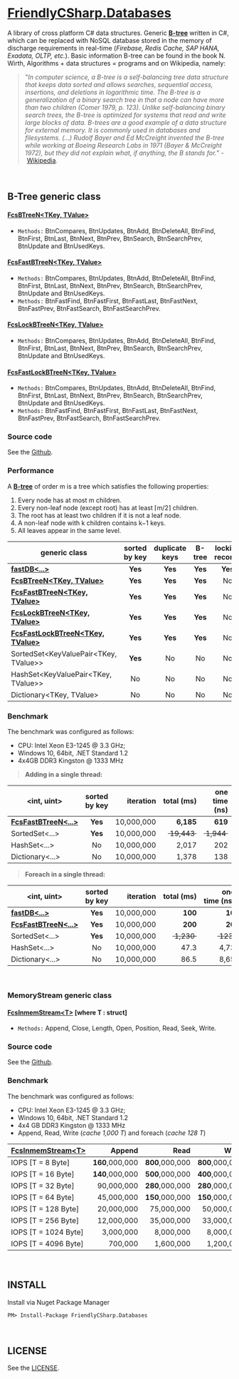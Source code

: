 # [FriendlyCSharp.Databases](https://github.com/FriendlyCSharp/Databases)

A library of cross platform C# data structures. Generic [**B-tree**](https://en.wikipedia.org/wiki/B-tree) written in C#, which can be replaced with NoSQL database stored in the memory of discharge requirements in real-time (*Firebase, Redis Cache, SAP HANA, Exadata, OLTP, etc.*). Basic information B-tree can be found in the book N. Wirth, Algorithms + data structures = programs and on Wikipedia, namely:
>"*In computer science, a B-tree is a self-balancing tree data structure that keeps data sorted and allows searches, sequential access, insertions, and deletions in logarithmic time. The B-tree is a generalization of a binary search tree in that a node can have more than two children (Comer 1979, p. 123). Unlike self-balancing binary search trees, the B-tree is optimized for systems that read and write large blocks of data. B-trees are a good example of a data structure for external memory. It is commonly used in databases and filesystems. (...) Rudolf Bayer and Ed McCreight invented the B-tree while working at Boeing Research Labs in 1971 (Bayer & McCreight 1972), but they did not explain what, if anything, the B stands for.*" -&nbsp;[Wikipedia](https://en.wikipedia.org/wiki/B-tree).

&nbsp;
## B-Tree generic class
#### [FcsBTreeN&lt;TKey, TValue&gt;](FcsBTreeN.cs)
   + `Methods:` BtnCompares, BtnUpdates, BtnAdd, BtnDeleteAll, BtnFind, BtnFirst, BtnLast, BtnNext, BtnPrev, BtnSearch, BtnSearchPrev, BtnUpdate and BtnUsedKeys.
#### [FcsFastBTreeN&lt;TKey, TValue&gt;](FcsFastBTreeN.cs)
   + `Methods:` BtnCompares, BtnUpdates, BtnAdd, BtnDeleteAll, BtnFind, BtnFirst, BtnLast, BtnNext, BtnPrev, BtnSearch, BtnSearchPrev, BtnUpdate and BtnUsedKeys.
   + `Methods:` BtnFastFind, BtnFastFirst, BtnFastLast, BtnFastNext, BtnFastPrev, BtnFastSearch, BtnFastSearchPrev.
#### [FcsLockBTreeN&lt;TKey, TValue&gt;](FcsLockBTreeN.cs)
   + `Methods:` BtnCompares, BtnUpdates, BtnAdd, BtnDeleteAll, BtnFind, BtnFirst, BtnLast, BtnNext, BtnPrev, BtnSearch, BtnSearchPrev, BtnUpdate and BtnUsedKeys.
#### [FcsFastLockBTreeN&lt;TKey, TValue&gt;](FcsFastLockBTreeN.cs)
   + `Methods:` BtnCompares, BtnUpdates, BtnAdd, BtnDeleteAll, BtnFind, BtnFirst, BtnLast, BtnNext, BtnPrev, BtnSearch, BtnSearchPrev, BtnUpdate and BtnUsedKeys.
   + `Methods:` BtnFastFind, BtnFastFirst, BtnFastLast, BtnFastNext, BtnFastPrev, BtnFastSearch, BtnFastSearchPrev.

### Source code
See the [Github](https://github.com/FriendlyCSharp/Databases).

### Performance
A [**B-tree**](https://en.wikipedia.org/wiki/B-tree) of order m is a tree which satisfies the following properties:
1. Every node has at most m children.
2. Every non-leaf node (except root) has at least ⌈m/2⌉ children.
3. The root has at least two children if it is not a leaf node.
4. A non-leaf node with k children contains k−1 keys.
5. All leaves appear in the same level.

| generic class | sorted by&nbsp;key | duplicate keys | B-tree | locking records |
| --- | :---: | :---: | :---: | :---: |
| [**fastDB&lt;...&gt;**](http://www.inmem.cz/inmem_letak.pdf) | **Yes** | **Yes** | **Yes** | **Yes** |
| [**FcsBTreeN&lt;TKey, TValue&gt;**](#fcsbtreentkey-tvalue) | **Yes** | **Yes** | **Yes** | No |
| [**FcsFastBTreeN&lt;TKey, TValue&gt;**](#fcsfastbtreentkey-tvalue) | **Yes** | **Yes** | **Yes** | No |	
| [**FcsLockBTreeN&lt;TKey, TValue&gt;**](#fcslockbtreentkey-tvalue) | **Yes** | **Yes** | **Yes** | No |
| [**FcsFastLockBTreeN&lt;TKey, TValue&gt;**](#fcsfastlockbtreentkey-tvalue) | **Yes** | **Yes** | **Yes** | No |
| SortedSet&lt;KeyValuePair&lt;TKey, TValue&gt;&gt; | **Yes** | No | No | No |
| HashSet&lt;KeyValuePair&lt;TKey, TValue&gt;&gt; | No | No | No | No |
| Dictionary&lt;TKey, TValue&gt; | No | No | No | No |

### Benchmark 
The benchmark was configured as follows:
* CPU: Intel Xeon E3-1245 @ 3.3 GHz;
* Windows 10, 64bit, .NET Standard 1.2
* 4x4GB DDR3 Kingston @ 1333 MHz

>**Adding in a single thread:**

| &lt;int, uint&gt; | sorted by&nbsp;key | iteration | total&nbsp;(ms) | one time (ns) | speed | RAM&nbsp;(MB) | occupied |
| --- | :---: | ---: | ---: | ---: | :---: | :---: | :---: |
| [**FcsFastBTreeN&lt;...&gt;**](#fcsfastbtreentkey-tvalue) | **Yes** | 10,000,000 | **6,185** | **619** | **100%** | **128** | **100%** |
| SortedSet&lt;...&gt; | **Yes** | 10,000,000 | ~~&nbsp;19,443&nbsp;~~ | ~~&nbsp;1,944&nbsp;~~ | ~~&nbsp;32%&nbsp;~~ | ~~&nbsp;458&nbsp;~~ | ~~&nbsp;358%&nbsp;~~ |
| HashSet&lt;...&gt; | No | 10,000,000 | 2,017 | 202 | 307% | 229 | 179% |
| Dictionary&lt;...&gt; | No | 10,000,000 | 1,378 | 138 | 449% | 229 | 179% |

>**Foreach in a single thread:**

| &lt;int, uint&gt; | sorted by&nbsp;key | iteration | total&nbsp;(ms) | one time&nbsp;(ns) | speed | IOPS |
| --- | :---: | ---: | ---: | ---: | :---: | ---: |
| [**fastDB&lt;...&gt;**](http://www.inmem.cz/inmem_letak.pdf) | **Yes** | 10,000,000 | **100** | **10** | **200%** | **100**,000,000 |
| [**FcsFastBTreeN&lt;...&gt;**](#fcsfastbtreentkey-tvalue) | **Yes** | 10,000,000 | **200** | **20** | **100%** | 50,000,000 |		
| SortedSet&lt;...&gt; | **Yes** | 10,000,000 | ~~&nbsp;1,230&nbsp;~~ | ~~&nbsp;123&nbsp;~~ | ~~&nbsp;16%&nbsp;~~ | 8,000,000 |
| HashSet&lt;...&gt; | No | 10,000,000 | 47.3 | 4,73 | 422%	| **210**,000,000 |
| Dictionary&lt;...&gt; | No | 10,000,000 | 86.5 | 8,65 | 231% | **115**,000,000 |

&nbsp;
### MemoryStream generic class
#### [FcsInmemStream&lt;T&gt;](FcsInmemStream.cs) \[where T : struct\]
   + `Methods:` Append, Close, Length, Open, Position, Read, Seek, Write.

### Source code
See the [Github](https://github.com/FriendlyCSharp/Databases).

### Benchmark 
The benchmark was configured as follows:
* CPU: Intel Xeon E3-1245 @ 3.3 GHz;
* Windows 10, 64bit, .NET Standard 1.2
* 4x4 GB DDR3 Kingston @ 1333 MHz
* Append, Read, Write (*cache 1,000 T*) and foreach (*cache 128 T*)

| [FcsInmemStream&lt;T&gt;](FcsInmemStream.cs) | Append | Read | Write | foreach |
| --- | ---: | ---: | ---: | ---: |
| IOPS \[T =    8 Byte\] | **160**,000,000 | **800**,000,000 | **800**,000,000 | 80,000,000 |
| IOPS \[T =   16 Byte\] | **140**,000,000 | **500**,000,000 | **400**,000,000 | 80,000,000 |
| IOPS \[T =   32 Byte\] | 90,000,000 | **280**,000,000 | **280**,000,000 | 70,000,000 |
| IOPS \[T =   64 Byte\] | 45,000,000 | **150**,000,000 | **150**,000,000 | 60,000,000 |
| IOPS \[T =  128 Byte\] | 20,000,000 | 75,000,000 | 50,000,000 | 33,000,000 |
| IOPS \[T =  256 Byte\] | 12,000,000 | 35,000,000 | 33,000,000 | 22,000,000 |
| IOPS \[T = 1024 Byte\] |  3,000,000 |  8,000,000 |  8,000,000 |  6,000,000 |
| IOPS \[T = 4096 Byte\] |    700,000 |  1,600,000 |  1,200,000 |  1,300,000 |

&nbsp;　
## INSTALL
Install via Nuget Package Manager

```
PM> Install-Package FriendlyCSharp.Databases
```

&nbsp;
## LICENSE
See the [LICENSE](LICENSE).

